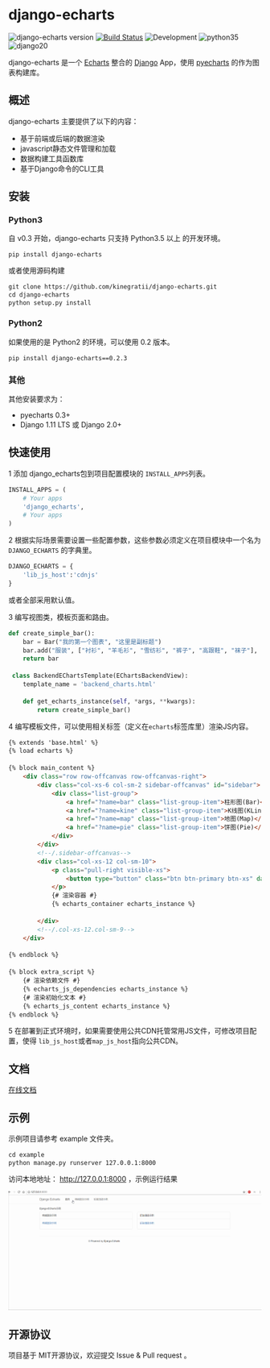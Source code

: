 # django-echarts

![django-echarts version](https://img.shields.io/pypi/v/django-echarts.svg) [![Build Status](https://travis-ci.org/kinegratii/django-echarts.svg?branch=master)](https://travis-ci.org/kinegratii/django-echarts) ![Development](https://img.shields.io/badge/Development-Beta-yellowgreen.svg) ![python35](https://img.shields.io/badge/Python-3.5+-blue.svg) ![django20](https://img.shields.io/badge/Django-2.0+-blue.svg)


django-echarts 是一个 [Echarts](http://echarts.baidu.com/index.html) 整合的  [Django](https://www.djangoproject.com) App，使用 [pyecharts](https://github.com/pyecharts/pyecharts) 的作为图表构建库。

## 概述

django-echarts 主要提供了以下的内容：

- 基于前端或后端的数据渲染
- javascript静态文件管理和加载
- 数据构建工具函数库
- 基于Django命令的CLI工具

## 安装

### Python3

自 v0.3 开始，django-echarts 只支持 Python3.5 以上 的开发环境。

```shell
pip install django-echarts
```

或者使用源码构建

```shell
git clone https://github.com/kinegratii/django-echarts.git
cd django-echarts
python setup.py install
```

### Python2

如果使用的是 Python2 的环境，可以使用 0.2 版本。

```shell
pip install django-echarts==0.2.3
```

### 其他

其他安装要求为：

- pyecharts 0.3+
- Django 1.11 LTS 或 Django 2.0+



## 快速使用

1 添加 django_echarts包到项目配置模块的 `INSTALL_APPS`列表。

```python
INSTALL_APPS = (
    # Your apps
    'django_echarts',
    # Your apps
)
```

2 根据实际场景需要设置一些配置参数，这些参数必须定义在项目模块中一个名为 `DJANGO_ECHARTS` 的字典里。

```python
DJANGO_ECHARTS = {
    'lib_js_host':'cdnjs'
}
```

或者全部采用默认值。

3 编写视图类，模板页面和路由。

```python
def create_simple_bar():
    bar = Bar("我的第一个图表", "这里是副标题")
    bar.add("服装", ["衬衫", "羊毛衫", "雪纺衫", "裤子", "高跟鞋", "袜子"], [5, 20, 36, 10, 75, 90])
    return bar

 class BackendEChartsTemplate(EChartsBackendView):
    template_name = 'backend_charts.html'

    def get_echarts_instance(self, *args, **kwargs):
        return create_simple_bar()
```

4 编写模板文件，可以使用相关标签（定义在`echarts`标签库里）渲染JS内容。

```html
{% extends 'base.html' %}
{% load echarts %}

{% block main_content %}
    <div class="row row-offcanvas row-offcanvas-right">
        <div class="col-xs-6 col-sm-2 sidebar-offcanvas" id="sidebar">
            <div class="list-group">
                <a href="?name=bar" class="list-group-item">柱形图(Bar)</a>
                <a href="?name=kine" class="list-group-item">K线图(KLine)</a>
                <a href="?name=map" class="list-group-item">地图(Map)</a>
                <a href="?name=pie" class="list-group-item">饼图(Pie)</a>
            </div>
        </div>
        <!--/.sidebar-offcanvas-->
        <div class="col-xs-12 col-sm-10">
            <p class="pull-right visible-xs">
                <button type="button" class="btn btn-primary btn-xs" data-toggle="offcanvas">Toggle nav</button>
            </p>
            {# 渲染容器 #}
            {% echarts_container echarts_instance %}

        </div>
        <!--/.col-xs-12.col-sm-9-->
    </div>

{% endblock %}

{% block extra_script %}
    {# 渲染依赖文件 #}
    {% echarts_js_dependencies echarts_instance %} 
    {# 渲染初始化文本 #}
    {% echarts_js_content echarts_instance %}
{% endblock %}
```

5 在部署到正式环境时，如果需要使用公共CDN托管常用JS文件，可修改项目配置，使得 `lib_js_host`或者`map_js_host`指向公共CDN。

## 文档

[在线文档](http://django-echarts.readthedocs.io/zh_CN/latest/index.html)

## 示例

示例项目请参考 example 文件夹。

```shell
cd example
python manage.py runserver 127.0.0.1:8000
```

访问本地地址： http://127.0.0.1:8000 ，示例运行结果

![Demo](docs/images/django-echarts-demo.gif)

## 开源协议

项目基于 MIT开源协议，欢迎提交 Issue & Pull request 。
